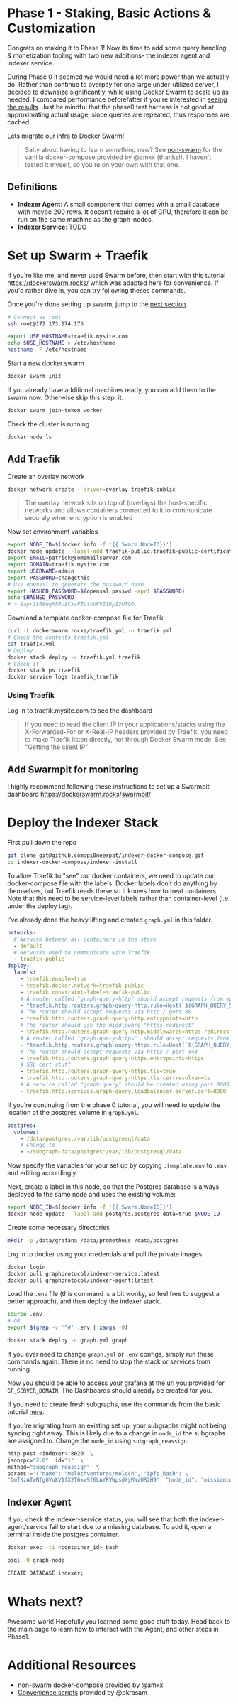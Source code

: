 <h1>Phase 1 - Staking, Basic Actions & Customization</h1>

Congrats on making it to Phase 1! Now its time to add some query handling & monetization tooling with two new additions- the indexer agent and indexer service.

During Phase 0 it seemed we would need a lot more power than we actually do. Rather than continue to overpay for one large under-utilized server, I decided to downsize significantly, while using Docker Swarm to scale up as needed. I compared performance before/after if you're interested in [seeing the results](../performance). Just be mindful that the phase0 test harness is not good at approximating actual usage, since queries are repeated, thus responses are cached.

Lets migrate our infra to Docker Swarm!

> Salty about having to learn something new? See [non-swarm](./non-swarm) for the vanilla docker-compose provided by @amxx (thanks!). I haven't tested it myself, so you're on your own with that one.

## Definitions

- **Indexer Agent**: A small component that comes with a small database with maybe 200 rows. It doesn't require a lot of CPU, therefore it can be run on the same machine as the graph-nodes.
- **Indexer Service**: TODO

# Set up Swarm + Traefik

If you're like me, and never used Swarm before, then start with this tutorial https://dockerswarm.rocks/ which was adapted here for convenience. If you'd rather dive in, you can try following theses commands.

Once you're done setting up swarm, jump to the [next section](#deploy-the-indexer-stack).

```bash
# Connect as root
ssh root@172.173.174.175

export USE_HOSTNAME=traefik.mysite.com
echo $USE_HOSTNAME > /etc/hostname
hostname -F /etc/hostname
```

Start a new docker swarm

```bash
docker swarm init
```

If you already have additional machines ready, you can add them to the swarm now. Otherwise skip this step.
it.

```bash
docker swarm join-token worker
```

Check the cluster is running

```bash
docker node ls
```

## Add Traefik

Create an overlay network

```bash
docker network create --driver=overlay traefik-public
```

> The overlay network sits on top of (overlays) the host-specific networks and allows containers connected to it to communicate securely when encryption is enabled

Now set environment variables

```bash
export NODE_ID=$(docker info -f '{{.Swarm.NodeID}}')
docker node update --label-add traefik-public.traefik-public-certificates=true $NODE_ID
export EMAIL=patrick@somemailserver.com
export DOMAIN=traefik.mysite.com
export USERNAME=admin
export PASSWORD=changethis
# Use openssl to generate the password hash
export HASHED_PASSWORD=$(openssl passwd -apr1 $PASSWORD)
echo $HASHED_PASSWORD
# > $apr1$89eqM5Ro$CxaFELthUKV21DpI3UTQO.
```

Download a template docker-compose file for Traefik

```bash
curl -L dockerswarm.rocks/traefik.yml -o traefik.yml
# Check the contents traefik.yml
cat traefik.yml
# Deploy
docker stack deploy -c traefik.yml traefik
# Check it
docker stack ps traefik
docker service logs traefik_traefik
```

### Using Traefik

Log in to traefik.mysite.com to see the dashboard

> If you need to read the client IP in your applications/stacks using the X-Forwarded-For or X-Real-IP headers provided by Traefik, you need to make Traefik listen directly, not through Docker Swarm mode. See "Getting the client IP"

## Add Swarmpit for monitoring

I highly recommend following these instructions to set up a Swarmpit dashboard https://dockerswarm.rocks/swarmpit/

# Deploy the Indexer Stack

First pull down the repo

```bash
git clone git@github.com:pi0neerpat/indexer-docker-compose.git
cd indexer-docker-compose/indexer-install
```

To allow Traefik to "see" our docker containers, we need to update our docker-compose file with the labels. Docker labels don’t do anything by themselves, but Traefik reads these so it knows how to treat containers. Note that this need to be service-level labels rather than container-level (i.e. under the deploy tag).

I've already done the heavy lifting and created `graph.yml` in this folder.

```yml
networks:
  # Network between all containers in the stack
  - default
  # Networks used to communicate with Traefik
  - traefik-public
deploy:
  labels:
    - traefik.enable=true
    - traefik.docker.network=traefik-public
    - traefik.constraint-label=traefik-public
    # A router called "graph-query-http" should accept requests from eg. graph.mysite.com
    - "traefik.http.routers.graph-query-http.rule=Host(`${GRAPH_QUERY_SERVER_DOMAIN}`)"
    # The router should accept requests via http / port 80
    - traefik.http.routers.graph-query-http.entrypoints=http
    # The router should use the middleware "https-redirect"
    - traefik.http.routers.graph-query-http.middlewares=https-redirect
    # A router called "graph-query-https"  should accept requests from eg. graph.mysite.com
    - "traefik.http.routers.graph-query-https.rule=Host(`${GRAPH_QUERY_SERVER_DOMAIN}`)"
    # The router should accept requests via https / port 443
    - traefik.http.routers.graph-query-https.entrypoints=https
    # SSL cert stuff
    - traefik.http.routers.graph-query-https.tls=true
    - traefik.http.routers.graph-query-https.tls.certresolver=le
    # A service called "graph-query" should be created using port 8000 of this docker container
    - traefik.http.services.graph-query.loadbalancer.server.port=8000
```

If you're continuing from the phase 0 tutorial, you will need to update the location of the postgres volume in `graph.yml`.

```yml
postgres:
  volumes:
    - /data/postgres:/var/lib/postgresql/data
    # Change to
    - ~/subgraph-data/postgres:/var/lib/postgresql/data
```

Now specify the variables for your set up by copying `.template.env` to `.env` and editing accordingly.

Next, create a label in this node, so that the Postgres database is always deployed to the same node and uses the existing volume:

```bash
export NODE_ID=$(docker info -f '{{.Swarm.NodeID}}')
docker node update --label-add postgres.postgres-data=true $NODE_ID
```

Create some necessary directories

```bash
mkdir -p /data/grafana /data/prometheus /data/postgres
```

Log in to docker using your credentials and pull the private images.

```bash
docker login
docker pull graphprotocol/indexer-service:latest
docker pull graphprotocol/indexer-agent:latest
```

Load the `.env` file (this command is a bit wonky, so feel free to suggest a better approach), and then deploy the indexer stack.

```bash
source .env
# OR
export $(grep -v '^#' .env | xargs -0)

docker stack deploy -c graph.yml graph
```

If you ever need to change `graph.yml` or `.env` configs, simply run these commands again. There is no need to stop the stack or services from running.

Now you should be able to access your grafana at the url you provided for `GF_SERVER_DOMAIN`. The Dashboards should already be created for you.

If you need to create fresh subgraphs, use the commands from the basic tutorial [here](../graph-node/basic).

If you're migrating from an existing set up, your subgraphs might not being syncing right away. This is likely due to a change in `node_id` the subgraphs are assigned to. Change the `node_id` using `subgraph_reassign`.

```bash
http post <indexer>:8020  \
jsonrpc="2.0"  id="1"  \
method="subgraph_reassign"  \
params:='{"name": "molochventures/moloch", "ipfs_hash": \
"QmTXzATwNfgGVukV1fX2T6xw9f6LAYRVWpsdXyRWzUR2H9", "node_id": "missioncontrol_indexer_1"}'
```

## Indexer Agent

If you check the indexer-service status, you will see that both the indexer-agent/service fail to start due to a missing database. To add it, open a terminal inside the postgres container.

```bash
docker exec -ti <container_id> bash

psql -U graph-node

CREATE DATABASE indexer;
```

# Whats next?

Awesome work! Hopefully you learned some good stuff today. Head back to the main page to learn how to interact with the Agent, and other steps in Phase1.

# Additional Resources

- [non-swarm](./non-swarm) docker-compose provided by @amxx
- [Convenience scripts](./scripts) provided by @pkrasam
